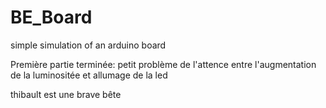 # BE_Board
simple simulation of an arduino board

Première partie terminée: petit problème de l'attence entre l'augmentation de la luminositée et allumage de la led

thibault est une brave bête
